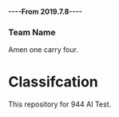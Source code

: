 **----From 2019.7.8----**
### Team Name
Amen one carry four.


# Classifcation
This repository for 944 AI Test.
